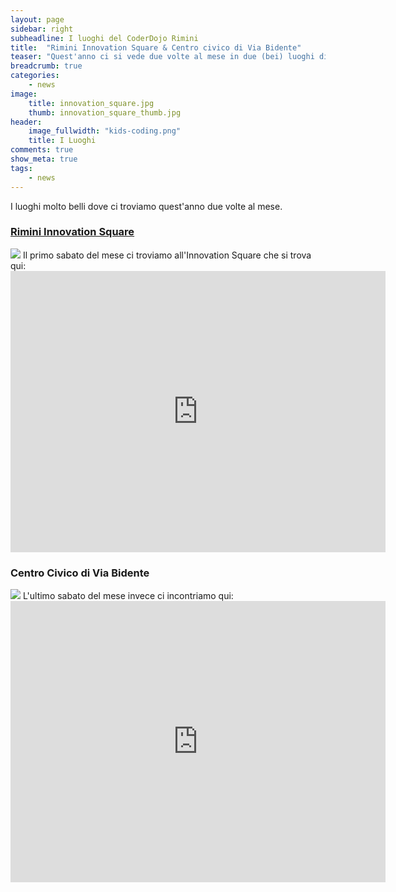 ```yaml
---
layout: page
sidebar: right
subheadline: I luoghi del CoderDojo Rimini
title:  "Rimini Innovation Square & Centro civico di Via Bidente"
teaser: "Quest'anno ci si vede due volte al mese in due (bei) luoghi differenti"
breadcrumb: true
categories:
    - news
image:
    title: innovation_square.jpg
    thumb: innovation_square_thumb.jpg
header:
    image_fullwidth: "kids-coding.png"
    title: I Luoghi
comments: true
show_meta: true
tags:
    - news
---
```


I luoghi molto belli dove ci troviamo quest'anno due volte al mese.

### [Rimini Innovation Square](http://www.riminiturismo.it/ "Rimini Innovation Square")
<img src="{{ site.urlimg }}innovation_square.jpg">
Il primo sabato del mese ci troviamo  all'Innovation Square che si trova qui:
<iframe src="https://www.google.com/maps/embed?pb=!1m18!1m12!1m3!1d2867.206397874127!2d12.567132815510934!3d44.05844647910945!2m3!1f0!2f0!3f0!3m2!1i1024!2i768!4f13.1!3m3!1m2!1s0x132cc3a3e634cc1b%3A0x7d8eea11445e556a!2sRimini+Innovation+Square!5e0!3m2!1sit!2sit!4v1512163784478" width="600" height="450" frameborder="0" style="border:0" allowfullscreen></iframe>

### Centro Civico di Via Bidente
<img src="{{ site.urlimg }}evento_25112017.jpg">
L'ultimo sabato del mese invece ci incontriamo qui:
<iframe src="https://www.google.com/maps/embed?pb=!1m18!1m12!1m3!1d1434.1160528308324!2d12.573894958136409!3d44.03726059477753!2m3!1f0!2f0!3f0!3m2!1i1024!2i768!4f13.1!3m3!1m2!1s0x132cc256198b3bfb%3A0xe26c0111b4a6ecb9!2sVia+Bidente%2C+1%2Fi%2C+47924+Rimini+RN!5e0!3m2!1sit!2sit!4v1512164087678" width="600" height="450" frameborder="0" style="border:0" allowfullscreen></iframe>
